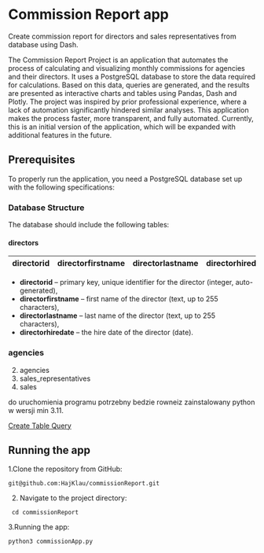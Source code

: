 # Commission Report app

Create commission report for directors and sales representatives from database using Dash.

The Commission Report Project is an application that automates the process of calculating and visualizing monthly commissions for agencies and their directors. It uses a PostgreSQL database to store the data required for calculations. Based on this data, queries are generated, and the results are presented as interactive charts and tables using Pandas, Dash and Plotly. The project was inspired by prior professional experience, where a lack of automation significantly hindered similar analyses. This application makes the process faster, more transparent, and fully automated. Currently, this is an initial version of the application, which will be expanded with additional features in the future.

## Prerequisites
To properly run the application, you need a PostgreSQL database set up with the following specifications:

### Database Structure

The database should include the following tables:

#### directors
| directorid | directorfirstname | directorlastname | directorhiredate |
|------------|-------------------|------------------|------------------|
- **directorid** – primary key, unique identifier for the director (integer, auto-generated),
- **directorfirstname** – first name of the director (text, up to 255 characters),
- **directorlastname** – last name of the director (text, up to 255 characters),
- **directorhiredate** – the hire date of the director (date).

### agencies

2. agencies
3. sales_representatives
4. sales



    
do uruchomienia programu potrzebny bedzie rowneiz zainstalowany python w wersji min 3.11.

[Create Table Query](queries/createTables.sql "Create Table Query")

## Running the app

1.Clone the repository from GitHub:
```
git@github.com:HajKlau/commissionReport.git
```
2. Navigate to the project directory:
```
 cd commissionReport
```
3.Running the app:
```
python3 commissionApp.py
```
